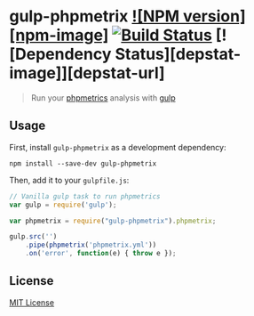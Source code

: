 # gulp-phpmetrix [![NPM version][npm-image]][npm-url] [![Build Status][travis-image]][travis-url] [![Dependency Status][depstat-image]][depstat-url]

> Run your [phpmetrics](https://github.com/Halleck45/PhpMetrics) analysis with [gulp](https://github.com/wearefractal/gulp)

## Usage

First, install `gulp-phpmetrix` as a development dependency:

```shell
npm install --save-dev gulp-phpmetrix
```

Then, add it to your `gulpfile.js`:

```javascript
// Vanilla gulp task to run phpmetrics
var gulp = require('gulp');

var phpmetrix = require("gulp-phpmetrix").phpmetrix;

gulp.src('')
    .pipe(phpmetrix('phpmetrix.yml'))
    .on('error', function(e) { throw e });

```

## License

[MIT License](http://en.wikipedia.org/wiki/MIT_License)

[npm-url]: https://npmjs.org/package/gulp-phpmetrix

[travis-url]: http://travis-ci.org/dcarrith/gulp-phpmetrix
[travis-image]: https://secure.travis-ci.org/dcarrith/gulp-phpmetrix.png?branch=master

